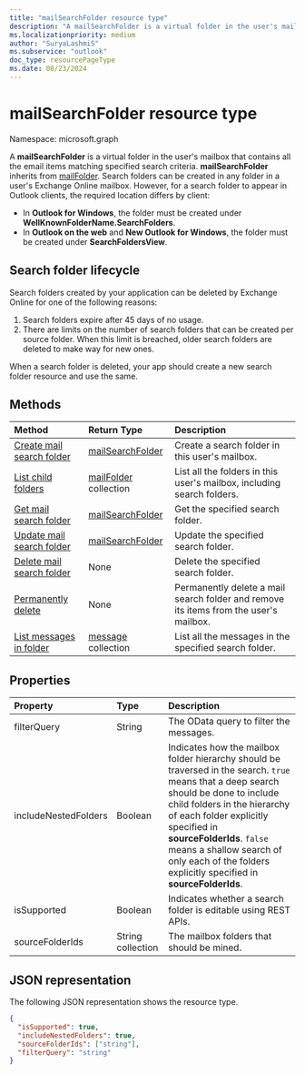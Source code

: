 ```yaml
---
title: "mailSearchFolder resource type"
description: "A mailSearchFolder is a virtual folder in the user's mailbox that contains all the email items matching specified search criteria. mailSearchFolder inherits from mailFolder."
ms.localizationpriority: medium
author: "SuryaLashmiS"
ms.subservice: "outlook"
doc_type: resourcePageType
ms.date: 08/23/2024
---
```


# mailSearchFolder resource type

Namespace: microsoft.graph

A **mailSearchFolder** is a virtual folder in the user's mailbox that contains all the email items matching specified search criteria. **mailSearchFolder** inherits from [mailFolder](mailfolder.md). Search folders can be created in any folder in a user's Exchange Online mailbox. However, for a search folder to appear in Outlook clients, the required location differs by client:

- In **Outlook for Windows**, the folder must be created under **WellKnownFolderName.SearchFolders**.
- In **Outlook on the web** and **New Outlook for Windows**, the folder must be created under **SearchFoldersView**.

## Search folder lifecycle

Search folders created by your application can be deleted by Exchange Online for one of the following reasons:

1.	Search folders expire after 45 days of no usage.
2.	There are limits on the number of search folders that can be created per source folder. When this limit is breached, older search folders are deleted to make way for new ones.

When a search folder is deleted, your app should create a new search folder resource and use the same.


## Methods

| Method | Return Type  | Description |
|:---------------|:--------|:----------|
| [Create mail search folder](../api/mailsearchfolder-post.md) | [mailSearchFolder](mailsearchfolder.md) | Create a search folder in this user's mailbox. |
| [List child folders](../api/mailfolder-list-childfolders.md) | [mailFolder](mailfolder.md) collection | List all the folders in this user's mailbox, including search folders. |
| [Get mail search folder](../api/mailfolder-get.md) | [mailSearchFolder](mailsearchfolder.md) | Get the specified search folder. |
| [Update mail search folder](../api/mailsearchfolder-update.md) | [mailSearchFolder](mailsearchfolder.md) | Update the specified search folder. |
| [Delete mail search folder](../api/mailfolder-delete.md) | None | Delete the specified search folder. |
| [Permanently delete](../api/mailsearchfolder-permanentdelete.md)|None|Permanently delete a mail search folder and remove its items from the user's mailbox.|
| [List messages in folder](../api/mailfolder-list-messages.md) | [message](message.md) collection | List all the messages in the specified search folder. |

## Properties

| Property | Type | Description |
|:---------------|:--------|:----------|
| filterQuery | String | The OData query to filter the messages. |
| includeNestedFolders | Boolean | Indicates how the mailbox folder hierarchy should be traversed in the search. `true` means that a deep search should be done to include child folders in the hierarchy of each folder explicitly specified in **sourceFolderIds**. `false` means a shallow search of only each of the folders explicitly specified in **sourceFolderIds**. |
| isSupported | Boolean | Indicates whether a search folder is editable using REST APIs. |
| sourceFolderIds | String collection | The mailbox folders that should be mined. |

## JSON representation

The following JSON representation shows the resource type.

<!-- {
  "blockType": "resource",
  "@odata.type": "microsoft.graph.mailSearchFolder"
}-->

```json
{
  "isSupported": true,
  "includeNestedFolders": true,
  "sourceFolderIds": ["string"],
  "filterQuery": "string"
}

```

<!-- uuid: 8fcb5dbc-d5aa-4681-8e31-b001d5168d79
2018-01-23 14:57:30 UTC -->
<!--
{
  "type": "#page.annotation",
  "description": "mailSearchFolder resource",
  "keywords": "",
  "section": "documentation",
  "tocPath": "",
  "suppressions": []
}
-->

